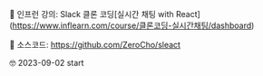 📖 인프런 강의: Slack 클론 코딩[실시간 채팅 with React] (https://www.inflearn.com/course/클론코딩-실시간채팅/dashboard)

👀 소스코드: https://github.com/ZeroCho/sleact

🤓 2023-09-02 start